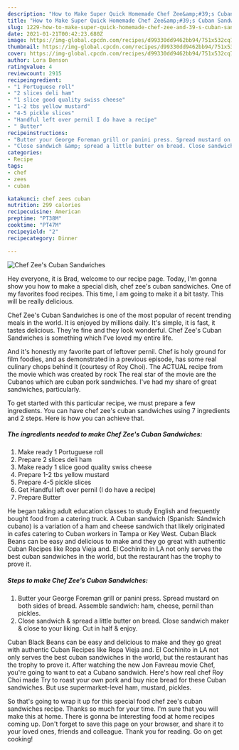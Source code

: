 ```yaml
---
description: "How to Make Super Quick Homemade Chef Zee&amp;#39;s Cuban Sandwiches"
title: "How to Make Super Quick Homemade Chef Zee&amp;#39;s Cuban Sandwiches"
slug: 1229-how-to-make-super-quick-homemade-chef-zee-and-39-s-cuban-sandwiches
date: 2021-01-21T00:42:23.680Z
image: https://img-global.cpcdn.com/recipes/d99330dd9462bb94/751x532cq70/chef-zees-cuban-sandwiches-recipe-main-photo.jpg
thumbnail: https://img-global.cpcdn.com/recipes/d99330dd9462bb94/751x532cq70/chef-zees-cuban-sandwiches-recipe-main-photo.jpg
cover: https://img-global.cpcdn.com/recipes/d99330dd9462bb94/751x532cq70/chef-zees-cuban-sandwiches-recipe-main-photo.jpg
author: Lora Benson
ratingvalue: 4
reviewcount: 2915
recipeingredient:
- "1 Portuguese roll"
- "2 slices deli ham"
- "1 slice good quality swiss cheese"
- "1-2 tbs yellow mustard"
- "4-5 pickle slices"
- "Handful left over pernil I do have a recipe"
- " Butter"
recipeinstructions:
- "Butter your George Foreman grill or panini press. Spread mustard on both sides of bread. Assemble sandwich: ham, cheese, pernil than pickles."
- "Close sandwich &amp; spread a little butter on bread. Close sandwich maker &amp; close to your liking. Cut in half &amp; enjoy."
categories:
- Recipe
tags:
- chef
- zees
- cuban

katakunci: chef zees cuban 
nutrition: 299 calories
recipecuisine: American
preptime: "PT38M"
cooktime: "PT47M"
recipeyield: "2"
recipecategory: Dinner

---
```



![Chef Zee&#39;s Cuban Sandwiches](https://img-global.cpcdn.com/recipes/d99330dd9462bb94/751x532cq70/chef-zees-cuban-sandwiches-recipe-main-photo.jpg)

Hey everyone, it is Brad, welcome to our recipe page. Today, I'm gonna show you how to make a special dish, chef zee&#39;s cuban sandwiches. One of my favorites food recipes. This time, I am going to make it a bit tasty. This will be really delicious.

Chef Zee&#39;s Cuban Sandwiches is one of the most popular of recent trending meals in the world. It is enjoyed by millions daily. It's simple, it is fast, it tastes delicious. They're fine and they look wonderful. Chef Zee&#39;s Cuban Sandwiches is something which I've loved my entire life.

And it&#39;s honestly my favorite part of leftover pernil. Chef is holy ground for film foodies, and as demonstrated in a previous episode, has some real culinary chops behind it (courtesy of Roy Choi). The ACTUAL recipe from the movie which was created by rock The real star of the movie are the Cubanos which are cuban pork sandwiches. I&#39;ve had my share of great sandwiches, particularly.


To get started with this particular recipe, we must prepare a few ingredients. You can have chef zee&#39;s cuban sandwiches using 7 ingredients and 2 steps. Here is how you can achieve that.

<!--inarticleads1-->

##### The ingredients needed to make Chef Zee&#39;s Cuban Sandwiches:

1. Make ready 1 Portuguese roll
1. Prepare 2 slices deli ham
1. Make ready 1 slice good quality swiss cheese
1. Prepare 1-2 tbs yellow mustard
1. Prepare 4-5 pickle slices
1. Get Handful left over pernil (I do have a recipe)
1. Prepare  Butter


He began taking adult education classes to study English and frequently bought food from a catering truck. A Cuban sandwich (Spanish: Sándwich cubano) is a variation of a ham and cheese sandwich that likely originated in cafes catering to Cuban workers in Tampa or Key West. Cuban Black Beans can be easy and delicious to make and they go great with authentic Cuban Recipes like Ropa Vieja and. El Cochinito in LA not only serves the best cuban sandwiches in the world, but the restaurant has the trophy to prove it. 

<!--inarticleads2-->

##### Steps to make Chef Zee&#39;s Cuban Sandwiches:

1. Butter your George Foreman grill or panini press. Spread mustard on both sides of bread. Assemble sandwich: ham, cheese, pernil than pickles.
1. Close sandwich &amp; spread a little butter on bread. Close sandwich maker &amp; close to your liking. Cut in half &amp; enjoy.


Cuban Black Beans can be easy and delicious to make and they go great with authentic Cuban Recipes like Ropa Vieja and. El Cochinito in LA not only serves the best cuban sandwiches in the world, but the restaurant has the trophy to prove it. After watching the new Jon Favreau movie Chef, you&#39;re going to want to eat a Cubano sandwich. Here&#39;s how real chef Roy Choi made Try to roast your own pork and buy nice bread for these Cuban sandwiches. But use supermarket-level ham, mustard, pickles. 

So that's going to wrap it up for this special food chef zee&#39;s cuban sandwiches recipe. Thanks so much for your time. I'm sure that you will make this at home. There is gonna be interesting food at home recipes coming up. Don't forget to save this page on your browser, and share it to your loved ones, friends and colleague. Thank you for reading. Go on get cooking!
